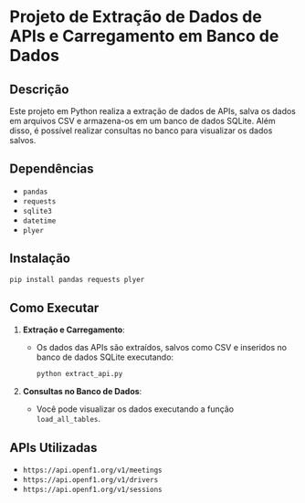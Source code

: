 
# Projeto de Extração de Dados de APIs e Carregamento em Banco de Dados

## Descrição
Este projeto em Python realiza a extração de dados de APIs, salva os dados em arquivos CSV e armazena-os em um banco de dados SQLite. Além disso, é possível realizar consultas no banco para visualizar os dados salvos.

## Dependências
- `pandas`
- `requests`
- `sqlite3`
- `datetime`
- `plyer`

## Instalação
```bash
pip install pandas requests plyer
```

## Como Executar
1. **Extração e Carregamento**:
   - Os dados das APIs são extraídos, salvos como CSV e inseridos no banco de dados SQLite executando:
     ```python
     python extract_api.py
     ```

2. **Consultas no Banco de Dados**:
   - Você pode visualizar os dados executando a função `load_all_tables`.

## APIs Utilizadas
- `https://api.openf1.org/v1/meetings`
- `https://api.openf1.org/v1/drivers`
- `https://api.openf1.org/v1/sessions`
